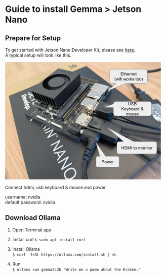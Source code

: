 # Guide to install Gemma > Jetson Nano

## Prepare for Setup

To get started with Jetson Nano Developer Kit, please see [here](https://developer.nvidia.com/embedded/learn/get-started-jetson-nano-devkit).\
A typical setup will look like this.

![Jetson Nano Device Setup](images/jetson_nano.png)

Connect hdmi, usb keyboard & mouse and power

username: nvidia\
default password: nvidia

## Download Ollama

1. Open Terminal app

2. Install curl
```$ sudo apt install curl```

3. Install Ollama\
```$ curl -fsSL https://ollama.com/install.sh | sh```

4. Run\
```$ ollama run gemma2:2b "Write me a poem about the Kraken."```
